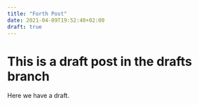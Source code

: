 ```yaml
---
title: "Forth Post"
date: 2021-04-09T19:52:40+02:00
draft: true
---
```


# This is a draft post in the drafts branch

Here we have a draft.
